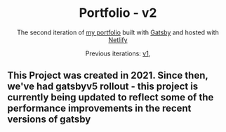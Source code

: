 <h1 align="center">
  Portfolio - v2
</h1>
<p align="center">
  The second iteration of <a href="https://arushi-portfolio.netlify.app" target="_blank">my portfolio</a> built with <a href="https://www.gatsbyjs.org/" target="_blank">Gatsby</a> and hosted with <a href="https://www.netlify.com/" target="_blank">Netlify</a>
</p>
<p align="center">
  Previous iterations:
  <a href="https://arushiaggarwal.netlify.app" target="_blank">v1</a>,
</p>


<h2> This Project was created in 2021. Since then, we've had gatsbyv5 rollout - this project is currently being updated to reflect some of the performance improvements in the recent versions of gatsby </h2>